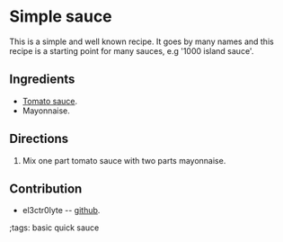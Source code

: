 # Simple sauce

This is a simple and well known recipe. It goes by many names and this recipe is
a starting point for many sauces, e.g '1000 island sauce'.

## Ingredients

- [Tomato sauce](pasta-sauce).
- Mayonnaise.

## Directions

1. Mix one part tomato sauce with two parts mayonnaise.

## Contribution

- el3ctr0lyte -- [github](https://github.com/el3ctr0lyte).

;tags: basic quick sauce
